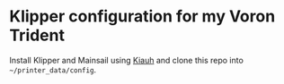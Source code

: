# Klipper configuration for my Voron Trident

Install Klipper and Mainsail using [Kiauh](https://github.com/dw-0/kiauh) and clone this repo into `~/printer_data/config`.
